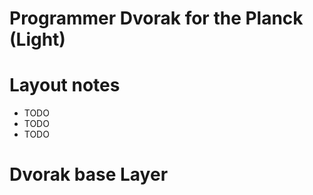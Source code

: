 # Programmer Dvorak for the Planck (Light)

# Layout notes
-  TODO
-  TODO
-  TODO


# Dvorak base Layer
